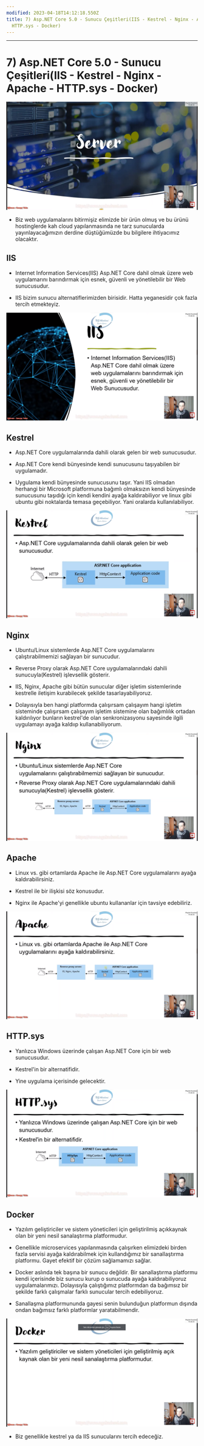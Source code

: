 ```yaml
---
modified: 2023-04-18T14:12:18.550Z
title: 7) Asp.NET Core 5.0 - Sunucu Çeşitleri(IIS - Kestrel - Nginx - Apache -
  HTTP.sys - Docker)
---
```


***
# 7) Asp.NET Core 5.0 - Sunucu Çeşitleri(IIS - Kestrel - Nginx - Apache - HTTP.sys - Docker)
<img src="1.png" width="auto">

- Biz web uygulamalarını bitirmişiz elimizde bir ürün olmuş ve bu ürünü hostinglerde kah cloud yapılanmasında ne tarz sunucularda yayınlayacağımızın derdine düştüğümüzde bu bilgilere ihtiyacımız olacaktır.

## IIS
- Internet Information Services(IIS) Asp.NET Core dahil olmak üzere web uygulamarını barındırmak için esnek, güvenli ve yönetilebilir bir Web sunucusudur.

- IIS bizim sunucu alternatiflerimizden birisidir. Hatta yeganesidir çok fazla tercih etmekteyiz.

<img src="2.png" width="auto">

## Kestrel
- Asp.NET Core uygulamalarında dahili olarak gelen bir web sunucusudur.

- Asp.NET Core kendi bünyesinde kendi sunucusunu taşıyabilen bir uygulamadır.

- Uygulama kendi bünyesinde sunucusunu taşır. Yani IIS olmadan herhangi bir Microsoft platformuna bağımlı olmaksızın kendi bünyesinde sunucusunu taşıdığı için kendi kendini ayağa kaldırabiliyor ve linux gibi ubuntu gibi noktalarda temasa geçebiliyor. Yani oralarda kullanılabiliyor.

<img src="3.png" width="auto">

## Nginx
- Ubuntu/Linux sistemlerde Asp.NET Core uygulamalarını çalıştırabilmemizi sağlayan bir sunucudur.

- Reverse Proxy olarak Asp.NET Core uygulamalarındaki dahili sunucuyla(Kestrel) işlevsellik gösterir.

- IIS, Nginx, Apache gibi bütün sunucular diğer işletim sistemlerinde kestrelle iletişim kurabilecek şekilde tasarlayabiliyoruz.

- Dolayısıyla ben hangi platformda çalışırsam çalışayım hangi işletim sisteminde çalışırsam çalışayım işletim sistemine olan bağımlılık ortadan kaldırılıyor bunların kestrel'de olan senkronizasyonu sayesinde ilgili uygulamayı ayağa kaldııp kullanabiliyorum.

<img src="4.png" width="auto">

## Apache
- Linux vs. gibi ortamlarda Apache ile Asp.NET Core uygulamalarını ayağa kaldırabilirsiniz.

- Kestrel ile bir ilişkisi söz konusudur.

- Nginx ile Apache'yi genellikle ubuntu kullananlar için tavsiye edebiliriz.

<img src="5.png" width="auto">

## HTTP.sys
- Yanlızca Windows üzerinde çalışan Asp.NET Core için bir web sunucusudur.

- Kestrel'in bir alternatifidir.

- Yine uygulama içerisinde gelecektir.

<img src="6.png" width="auto">

## Docker
- Yazılım geliştiriciler ve sistem yöneticileri için geliştirilmiş açıkkaynak olan bir yeni nesil sanalaştırma platformudur.

- Genellikle microservices yapılanmasında çalışırken elimizdeki birden fazla servisi ayağa kaldırabilmek için kullandığımız bir sanallaştırma platformu. Gayet efektif bir çözüm sağlamamızı sağlar.

- Docker aslında tek başına bir sunucu değildir. Bir sanallaştırma platformu kendi içerisinde biz sunucu kurup o sunucuda ayağa kaldırabiliyoruz uygulamalarımızı. Dolayısıyla çalıştığımız platformdan da bağımsız bir şekilde farklı çalışmalar farklı sunucular tercih edebiliyoruz.

- Sanallaşma platformununda gayesi senin bulunduğun platformun dışında ondan bağımsız farklı platformlar yaratabilmendir.

<img src="7.png" width="auto">

- Biz genellikle kestrel ya da IIS sunucularını tercih edeceğiz.